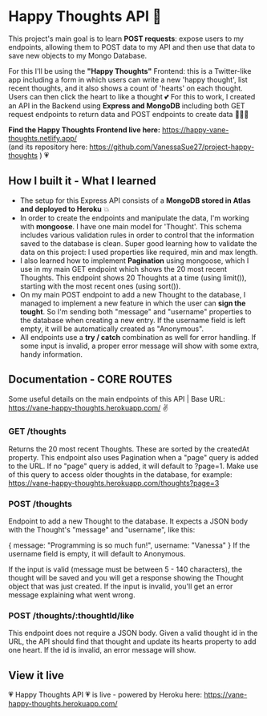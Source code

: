# Happy Thoughts API 💌

This project's main goal is to learn **POST requests**: expose users to my endpoints, allowing them to POST data to my API and then use that data to save new objects to my Mongo Database.

For this I'll be using the **"Happy Thoughts"** Frontend: this is a Twitter-like app including a form in which users can write a new 'happy thought', list recent thoughts, and it also shows a count of 'hearts' on each thought. Users can then click the heart to like a thought 💕
For this to work, I created an API in the Backend using **Express and MongoDB** including both GET request endpoints to return data and POST endpoints to create data 💪👩‍💻

**Find the Happy Thoughts Frontend live here:** https://happy-vane-thoughts.netlify.app/  
(and its repository here: https://github.com/VanessaSue27/project-happy-thoughts ) 💗

## How I built it - What I learned

- The setup for this Express API consists of a **MongoDB stored in Atlas and deployed to Heroku** 💥
- In order to create the endpoints and manipulate the data, I'm working with **mongoose**. I have one main model for 'Thought'. This schema includes various validation rules in order to control that the information saved to the database is clean. Super good learning how to validate the data on this project: I used properties like required, min and max length.
- I also learned how to implement **Pagination** using mongoose, which I use in my main GET endpoint which shows the 20 most recent Thoughts. This endpoint shows 20 Thoughts at a time (using limit()), starting with the most recent ones (using sort()).
- On my main POST endpoint to add a new Thought to the database, I managed to implement a new feature in which the user can **sign the tought**. So I'm sending both "message" and "username" properties to the database when creating a new entry. If the username field is left empty, it will be automatically created as "Anonymous".
- All endpoints use a **try / catch** combination as well for error handling. If some input is invalid, a proper error message will show with some extra, handy information.

## Documentation - CORE ROUTES

Some useful details on the main endpoints of this API | Base URL: https://vane-happy-thoughts.herokuapp.com/ ✌

### GET /thoughts
Returns the 20 most recent Thoughts. These are sorted by the createdAt property. This endpoint also uses Pagination when a "page" query is added to the URL. If no "page" query is added, it will default to ?page=1. Make use of this query to access older thoughts in the database, for example: https://vane-happy-thoughts.herokuapp.com/thoughts?page=3

### POST /thoughts
Endpoint to add a new Thought to the database. It expects a JSON body with the Thought's "message" and "username", like this:

{ message: "Programming is so much fun!", username: "Vanessa" }
If the username field is empty, it will default to Anonymous.

If the input is valid (message must be between 5 - 140 characters), the thought will be saved and you will get a response showing the Thought object that was just created. If the input is invalid, you'll get an error message explaining what went wrong.

### POST /thoughts/:thoughtId/like
This endpoint does not require a JSON body. Given a valid thought id in the URL, the API should find that thought and update its hearts property to add one heart. If the id is invalid, an error message will show.

## View it live

💗 Happy Thoughts API 💗 is live - powered by Heroku here: https://vane-happy-thoughts.herokuapp.com/
